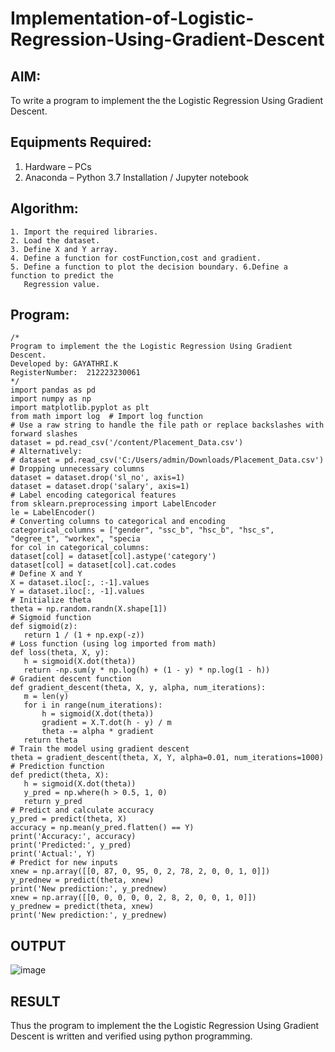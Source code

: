 # Implementation-of-Logistic-Regression-Using-Gradient-Descent

## AIM:
To write a program to implement the the Logistic Regression Using Gradient Descent.

## Equipments Required:
1. Hardware – PCs
2. Anaconda – Python 3.7 Installation / Jupyter notebook

## Algorithm:
```
1. Import the required libraries.
2. Load the dataset.
3. Define X and Y array.
4. Define a function for costFunction,cost and gradient.
5. Define a function to plot the decision boundary. 6.Define a function to predict the 
   Regression value.
```
## Program:
 ``````
 /*
 Program to implement the the Logistic Regression Using Gradient Descent.
 Developed by: GAYATHRI.K
 RegisterNumber:  212223230061
 */
 import pandas as pd
 import numpy as np
 import matplotlib.pyplot as plt
 from math import log  # Import log function
 # Use a raw string to handle the file path or replace backslashes with forward slashes
 dataset = pd.read_csv('/content/Placement_Data.csv')
 # Alternatively:
 # dataset = pd.read_csv('C:/Users/admin/Downloads/Placement_Data.csv')
 # Dropping unnecessary columns
 dataset = dataset.drop('sl_no', axis=1)
 dataset = dataset.drop('salary', axis=1)
 # Label encoding categorical features
 from sklearn.preprocessing import LabelEncoder
 le = LabelEncoder()
 # Converting columns to categorical and encoding
 categorical_columns = ["gender", "ssc_b", "hsc_b", "hsc_s", "degree_t", "workex", "specia
 for col in categorical_columns:
 dataset[col] = dataset[col].astype('category')
 dataset[col] = dataset[col].cat.codes
 # Define X and Y
X = dataset.iloc[:, :-1].values
 Y = dataset.iloc[:, -1].values
 # Initialize theta
 theta = np.random.randn(X.shape[1])
 # Sigmoid function
 def sigmoid(z):
    return 1 / (1 + np.exp(-z))
 # Loss function (using log imported from math)
 def loss(theta, X, y):
    h = sigmoid(X.dot(theta))
    return -np.sum(y * np.log(h) + (1 - y) * np.log(1 - h))
 # Gradient descent function
 def gradient_descent(theta, X, y, alpha, num_iterations):
    m = len(y)
    for i in range(num_iterations):
        h = sigmoid(X.dot(theta))
        gradient = X.T.dot(h - y) / m
        theta -= alpha * gradient
    return theta
 # Train the model using gradient descent
 theta = gradient_descent(theta, X, Y, alpha=0.01, num_iterations=1000)
 # Prediction function
 def predict(theta, X):
    h = sigmoid(X.dot(theta))
    y_pred = np.where(h > 0.5, 1, 0)
    return y_pred
 # Predict and calculate accuracy
 y_pred = predict(theta, X)
 accuracy = np.mean(y_pred.flatten() == Y)
 print('Accuracy:', accuracy)
 print('Predicted:', y_pred)
 print('Actual:', Y)
 # Predict for new inputs
 xnew = np.array([[0, 87, 0, 95, 0, 2, 78, 2, 0, 0, 1, 0]])
 y_prednew = predict(theta, xnew)
 print('New prediction:', y_prednew)
 xnew = np.array([[0, 0, 0, 0, 0, 2, 8, 2, 0, 0, 1, 0]])
 y_prednew = predict(theta, xnew)
 print('New prediction:', y_prednew)
```````
## OUTPUT
![image](https://github.com/user-attachments/assets/a13a042b-62f8-41c9-be7c-81922c488766)


## RESULT
Thus the program to implement the the Logistic Regression Using Gradient Descent is written and verified using python programming.

